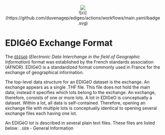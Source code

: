 <div align="center">
  <a href= "https://cadastre.data.gouv.fr/datasets/plan-cadastral-informatise">
  <img src="https://cadastre.data.gouv.fr/static/images/logos/cadastre.data.gouv.fr.svg">
  </a>
</div>

<div align="center">
![ci](https://github.com/duvenagep/edigeo/actions/workflows/main.yaml/badge.svg)
</div>

# EDIGéO Exchange Format

The [`EDIGéO`](https://www.data.gouv.fr/s/resources/plan-cadastral-informatise/20170906-150737/standard_edigeo_2013.pdf) (_Electronic Data Interchange in the field of Geographic Information_) format was established
by the French standards association (AFNOR). EDIGéO is a standardized format commonly used in France for
the exchange of geographical information.

The top-level data structure for an EDIGéO dataset is the exchange. An exchange appears as a single .THF file.
This file does not hold the main data; instead it specifies which lots belong to the exchange. An exchange,
therefore, consists of one or more lots. A lot in EDIGéO is conceptually a dataset. Within a lot, all data is
self-contained. Therefore, opening an exchange file with multiple lots is conceptually identical to opening
several exchange files each having one lot.

An EDIGéO lot is described in several plain text files. These files are listed below:
`.GEN` - General Information
